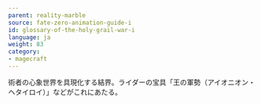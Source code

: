 ```yaml
---
parent: reality-marble
source: fate-zero-animation-guide-i
id: glossary-of-the-holy-grail-war-i
language: ja
weight: 83
category:
- magecraft
---
```


術者の心象世界を具現化する結界。ライダーの宝具「王の軍勢（アイオニオン・ヘタイロイ）」などがこれにあたる。
